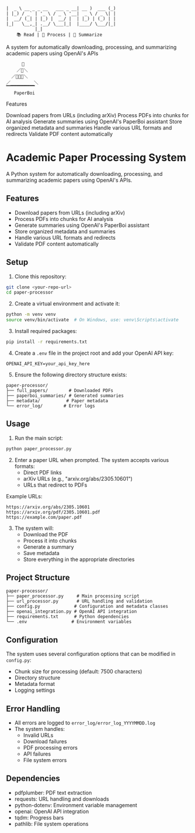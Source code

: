 ```                      ____        _ 
|  _ \ __ _ _ __   ___ _ __| __ )  ___ (_)
| |_) / _` | '_ \ / _ \ '__|  _ \ / _ \| |
|  __/ (_| | |_) |  __/ |  | |_) | (_) | |
|_|   \__,_| .__/ \___|_|  |____/ \___/|_|
           |_|                             
    📚 Read | 🤖 Process | 📝 Summarize

```
A system for automatically downloading, processing, and summarizing academic papers using OpenAI's APIs
```      
      📄
    ／📄＼
  ／📄👀📄＼
／_________＼
▔▔▔▔▔▔▔▔▔▔▔
   PaperBoi
```
Features

Download papers from URLs (including arXiv)
Process PDFs into chunks for AI analysis
Generate summaries using OpenAI's PaperBoi assistant
Store organized metadata and summaries
Handle various URL formats and redirects
Validate PDF content automatically

# Academic Paper Processing System

A Python system for automatically downloading, processing, and summarizing academic papers using OpenAI's APIs.

## Features

- Download papers from URLs (including arXiv)
- Process PDFs into chunks for AI analysis
- Generate summaries using OpenAI's PaperBoi assistant
- Store organized metadata and summaries
- Handle various URL formats and redirects
- Validate PDF content automatically

## Setup

1. Clone this repository:
```bash
git clone <your-repo-url>
cd paper-processor
```

2. Create a virtual environment and activate it:
```bash
python -m venv venv
source venv/bin/activate  # On Windows, use: venv\Scripts\activate
```

3. Install required packages:
```bash
pip install -r requirements.txt
```

4. Create a `.env` file in the project root and add your OpenAI API key:
```
OPENAI_API_KEY=your_api_key_here
```

5. Ensure the following directory structure exists:
```
paper-processor/
├── full_papers/        # Downloaded PDFs
├── paperboi_summaries/ # Generated summaries
├── metadata/          # Paper metadata
└── error_log/        # Error logs
```

## Usage

1. Run the main script:
```bash
python paper_processor.py
```

2. Enter a paper URL when prompted. The system accepts various formats:
   - Direct PDF links
   - arXiv URLs (e.g., "arxiv.org/abs/2305.10601")
   - URLs that redirect to PDFs

Example URLs:
```
https://arxiv.org/abs/2305.10601
https://arxiv.org/pdf/2305.10601.pdf
https://example.com/paper.pdf
```

3. The system will:
   - Download the PDF
   - Process it into chunks
   - Generate a summary
   - Save metadata
   - Store everything in the appropriate directories

## Project Structure

```
paper-processor/
├── paper_processor.py     # Main processing script
├── url_processor.py       # URL handling and validation
├── config.py             # Configuration and metadata classes
├── openai_integration.py # OpenAI API integration
├── requirements.txt      # Python dependencies
└── .env                 # Environment variables
```

## Configuration

The system uses several configuration options that can be modified in `config.py`:

- Chunk size for processing (default: 7500 characters)
- Directory structure
- Metadata format
- Logging settings

## Error Handling

- All errors are logged to `error_log/error_log_YYYYMMDD.log`
- The system handles:
  - Invalid URLs
  - Download failures
  - PDF processing errors
  - API failures
  - File system errors

## Dependencies

- pdfplumber: PDF text extraction
- requests: URL handling and downloads
- python-dotenv: Environment variable management
- openai: OpenAI API integration
- tqdm: Progress bars
- pathlib: File system operations
